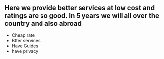 ## Here we provide better services at low cost and ratings are so good. In 5 years we will all over  the country and also abroad

* Cheap rate
* Btter services
* Have Guides
* have privacy
